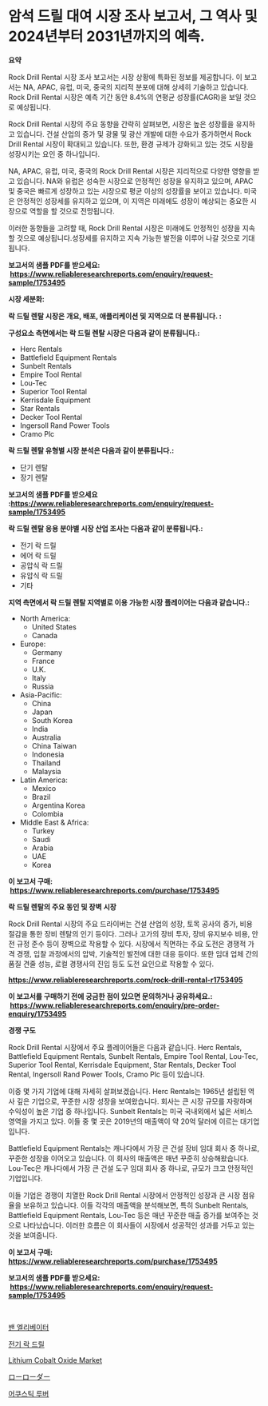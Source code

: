 <p><h1>암석 드릴 대여 시장 조사 보고서, 그 역사 및 2024년부터 2031년까지의 예측.</h1></p><p><strong>요약</strong></p>
<p><p>Rock Drill Rental 시장 조사 보고서는 시장 상황에 특화된 정보를 제공합니다. 이 보고서는 NA, APAC, 유럽, 미국, 중국의 지리적 분포에 대해 상세히 기술하고 있습니다. Rock Drill Rental 시장은 예측 기간 동안 8.4%의 연평균 성장률(CAGR)을 보일 것으로 예상됩니다.</p><p>Rock Drill Rental 시장의 주요 동향을 간략히 살펴보면, 시장은 높은 성장률을 유지하고 있습니다. 건설 산업의 증가 및 광물 및 광산 개발에 대한 수요가 증가하면서 Rock Drill Rental 시장이 확대되고 있습니다. 또한, 환경 규제가 강화되고 있는 것도 시장을 성장시키는 요인 중 하나입니다.</p><p>NA, APAC, 유럽, 미국, 중국의 Rock Drill Rental 시장은 지리적으로 다양한 영향을 받고 있습니다. NA와 유럽은 성숙한 시장으로 안정적인 성장을 유지하고 있으며, APAC 및 중국은 빠르게 성장하고 있는 시장으로 평균 이상의 성장률을 보이고 있습니다. 미국은 안정적인 성장세를 유지하고 있으며, 이 지역은 미래에도 성장이 예상되는 중요한 시장으로 역할을 할 것으로 전망됩니다.</p><p>이러한 동향들을 고려할 때, Rock Drill Rental 시장은 미래에도 안정적인 성장을 지속할 것으로 예상됩니다.성장세를 유지하고 지속 가능한 발전을 이루어 나갈 것으로 기대됩니다.</p></p>
<p><strong>보고서의 샘플 PDF를 받으세요: &nbsp;<a href="https://www.reliableresearchreports.com/enquiry/request-sample/1753495">https://www.reliableresearchreports.com/enquiry/request-sample/1753495</a></strong></p>
<p><strong>시장 세분화:</strong></p>
<p><strong> 락 드릴 렌탈 시장은 개요, 배포, 애플리케이션 및 지역으로 더 분류됩니다. :</strong></p>
<p><strong>구성요소 측면에서는 락 드릴 렌탈 시장은 다음과 같이 분류됩니다.:</strong></p>
<p><ul><li>Herc Rentals</li><li>Battlefield Equipment Rentals</li><li>Sunbelt Rentals</li><li>Empire Tool Rental</li><li>Lou-Tec</li><li>Superior Tool Rental</li><li>Kerrisdale Equipment</li><li>Star Rentals</li><li>Decker Tool Rental</li><li>Ingersoll Rand Power Tools</li><li>Cramo Plc</li></ul></p>
<p><strong> 락 드릴 렌탈 유형별 시장 분석은 다음과 같이 분류됩니다.:</strong></p>
<p><ul><li>단기 렌탈</li><li>장기 렌탈</li></ul></p>
<p><strong>보고서의 샘플 PDF를 받으세요 :<a href="https://www.reliableresearchreports.com/enquiry/request-sample/1753495">https://www.reliableresearchreports.com/enquiry/request-sample/1753495</a></strong></p>
<p><strong> 락 드릴 렌탈 응용 분야별 시장 산업 조사는 다음과 같이 분류됩니다.:</strong></p>
<p><ul><li>전기 락 드릴</li><li>에어 락 드릴</li><li>공압식 락 드릴</li><li>유압식 락 드릴</li><li>기타</li></ul></p>
<p><strong>지역 측면에서 락 드릴 렌탈 지역별로 이용 가능한 시장 플레이어는 다음과 같습니다.:</strong></p>
<p><ul>
    <li>
        North America:
        <ul>
            <li>United States</li>
            <li>Canada</li>
        </ul>
    </li>
    <li>
        Europe:
        <ul>
            <li>Germany</li>
            <li>France</li>
            <li>U.K.</li>
            <li>Italy</li>
            <li>Russia</li>
        </ul>
    </li>
    <li>
        Asia-Pacific:
        <ul>
            <li>China</li>
            <li>Japan</li>
            <li>South Korea</li>
            <li>India</li>
            <li>Australia</li>
            <li>China Taiwan</li>
            <li>Indonesia</li>
            <li>Thailand</li>
            <li>Malaysia</li>
        </ul>
    </li>
    <li>
        Latin America:
        <ul>
            <li>Mexico</li>
            <li>Brazil</li>
            <li>Argentina Korea</li>
            <li>Colombia</li>
        </ul>
    </li>
    <li>
        Middle East & Africa:
        <ul>
            <li>Turkey</li>
            <li>Saudi</li>
            <li>Arabia</li>
            <li>UAE</li>
            <li>Korea</li>
        </ul>
    </li>
    </ul></p>
<p><strong>이 보고서 구매: &nbsp;<a href="https://www.reliableresearchreports.com/purchase/1753495">https://www.reliableresearchreports.com/purchase/1753495</a></strong></p>
<p><strong>락 드릴 렌탈의 주요 동인 및 장벽 시장</strong></p>
<p><p>Rock Drill Rental 시장의 주요 드라이버는 건설 산업의 성장, 토목 공사의 증가, 비용 절감을 통한 장비 렌탈의 인기 등이다. 그러나 고가의 장비 투자, 장비 유지보수 비용, 안전 규정 준수 등이 장벽으로 작용할 수 있다. 시장에서 직면하는 주요 도전은 경쟁적 가격 경쟁, 입찰 과정에서의 압박, 기술적인 발전에 대한 대응 등이다. 또한 임대 업체 간의 품질 견줄 성능, 로컬 경쟁사의 진입 등도 도전 요인으로 작용할 수 있다.</p></p>
<p><strong><a href="https://www.reliableresearchreports.com/rock-drill-rental-r1753495">https://www.reliableresearchreports.com/rock-drill-rental-r1753495</a></strong></p>
<p><strong>이 보고서를 구매하기 전에 궁금한 점이 있으면 문의하거나 공유하세요.: &nbsp;<a href="https://www.reliableresearchreports.com/enquiry/pre-order-enquiry/1753495">https://www.reliableresearchreports.com/enquiry/pre-order-enquiry/1753495</a></strong></p>
<p><strong>경쟁 구도</strong></p>
<p><p>Rock Drill Rental 시장에서 주요 플레이어들은 다음과 같습니다. Herc Rentals, Battlefield Equipment Rentals, Sunbelt Rentals, Empire Tool Rental, Lou-Tec, Superior Tool Rental, Kerrisdale Equipment, Star Rentals, Decker Tool Rental, Ingersoll Rand Power Tools, Cramo Plc 등이 있습니다.</p><p>이중 몇 가지 기업에 대해 자세히 살펴보겠습니다. Herc Rentals는 1965년 설립된 역사 깊은 기업으로, 꾸준한 시장 성장을 보여왔습니다. 회사는 큰 시장 규모를 자랑하며 수익성이 높은 기업 중 하나입니다. Sunbelt Rentals는 미국 국내외에서 넓은 서비스 영역을 가지고 있다. 이들 중 몇 곳은 2019년의 매출액이 약 20억 달러에 이르는 대기업입니다.</p><p>Battlefield Equipment Rentals는 캐나다에서 가장 큰 건설 장비 임대 회사 중 하나로, 꾸준한 성장을 이어오고 있습니다. 이 회사의 매출액은 매년 꾸준히 상승해왔습니다. Lou-Tec은 캐나다에서 가장 큰 건설 도구 임대 회사 중 하나로, 규모가 크고 안정적인 기업입니다.</p><p>이들 기업은 경쟁이 치열한 Rock Drill Rental 시장에서 안정적인 성장과 큰 시장 점유율을 보유하고 있습니다. 이들 각각의 매출액을 분석해보면, 특히 Sunbelt Rentals, Battlefield Equipment Rentals, Lou-Tec 등은 매년 꾸준한 매출 증가를 보여주는 것으로 나타났습니다. 이러한 흐름은 이 회사들이 시장에서 성공적인 성과를 거두고 있는 것을 보여줍니다.</p></p>
<p><strong>이 보고서 구매: &nbsp; <a href="https://www.reliableresearchreports.com/purchase/1753495">https://www.reliableresearchreports.com/purchase/1753495</a></strong></p>
<p><strong>보고서의 샘플 PDF를 받으세요: &nbsp;<a href="https://www.reliableresearchreports.com/enquiry/request-sample/1753495">https://www.reliableresearchreports.com/enquiry/request-sample/1753495</a></strong><strong></strong></p>
<p>&nbsp;</p>
<p><p><a href="https://medium.com/@cierrahayes645/%EB%B0%B4-%EC%97%98%EB%A6%AC%EB%B2%A0%EC%9D%B4%ED%84%B0-%EC%8B%9C%EC%9E%A5-%EC%8B%9C%EC%9E%A5-cagr-%EC%8B%9C%EC%9E%A5-%EB%8F%99%ED%96%A5-%EB%B0%8F-%EC%84%B1%EC%9E%A5-%EC%A0%84%EB%9E%B5%EC%97%90-%EB%8C%80%ED%95%9C-%ED%86%B5%EC%B0%B0%EB%A0%A5-126e95592224">밴 엘리베이터</a></p><p><a href="https://github.com/JackieFauhey9089475/Market-Research-Report-List-1/blob/main/171113125633.md">전기 락 드릴</a></p><p><a href="https://issuu.com/reportprime-2/docs/lithium-cobalt-oxide-market-size-2030.pptx">Lithium Cobalt Oxide Market</a></p><p><a href="https://github.com/CloydAbbott2023/Market-Research-Report-List-1/blob/main/511168928288.md">ローローダー</a></p><p><a href="https://github.com/Howaoole34545/Market-Research-Report-List-1/blob/main/226399925632.md">어쿠스틱 루버</a></p></p>